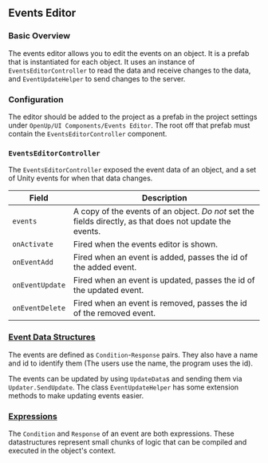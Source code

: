 ﻿## Events Editor

### Basic Overview
The events editor allows you to edit the events on an object. It is a
prefab that is instantiated for each object. It uses an instance of
`EventsEditorController` to read the data and receive changes to the data,
and `EventUpdateHelper` to send changes to the server.

### Configuration
The editor should be added to the project as a prefab in the project settings
under `OpenUp/UI Components/Events Editor`. The root off that prefab must contain
the `EventsEditorController` component.

### `EventsEditorController`
The `EventsEditorController` exposed the event data of an object, and a set of
Unity events for when that data changes.

| Field | Description |
| --- | --- |
| `events` | A copy of the events of an object. *Do not* set the fields directly, as that does not update the events. |
| `onActivate` | Fired when the events editor is shown. |
| `onEventAdd` | Fired when an event is added, passes the id of the added event. |
| `onEventUpdate` | Fired when an event is updated, passes the id of the updated event. |
| `onEventDelete` | Fired when an event is removed, passes the id of the removed event. |

### [Event Data Structures](EventData.md)

The events are defined as `Condition`-`Response` pairs. They also have a name and id to identify
them (The users use the name, the program uses the id).

The events can be updated by using `UpdateData`s and sending them via `Updater.SendUpdate`.
The class `EventUpdateHelper` has some extension methods to make updating events easier.

### [Expressions](ExpressionData.md)

The `Condition` and `Response` of an event are both expressions. These datastructures represent
small chunks of logic that can be compiled and executed in the object's context.